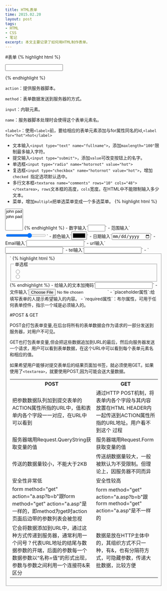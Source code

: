 ```yaml
---
title: HTML表单
time: 2015.02.20 
layout: post
tags:
- HTML
- CSS
- 笔记
excerpt: 本文主要记录了如何用HTML制作表单。
---
```

#表单
{% highlight html %}
<form action="http://dkc.com/contest.php" method="POST">
		<input type=".." name="...">
</form>
{% endhighlight %}

`action`：提供服务器脚本。

`method`：表单数据发送到服务器的方式。

`input`：内联元素。

`name`：服务器脚本处理时会使得这个表单元素名。

`<label>`：使用`<label>`前，要给相应的表单元素添加与for属性同名的id,`<label for="hot">hot</label>`

- 文本输入`<input type="text" name="fullname">`，添加`maxlength="100"`限制最多输入字符。
- 提交输入`<input type="submit">`，添加`value`可改变按钮上的名字。
- 单选框`<input type="radio" name="hotornot" value="hot">`
- 复选框`<input type="checkbox" name="hotornot" value="hot">`，增加`checked `指定选项默认选中。
- 多行文本框`<textarea name="comments" rows="10" cols="48"></textarea>`，`rows`文本框的高度，`cols`宽度。在HTML中不能限制输入多少文本。
- 菜单，增加`multiple`把单选菜单变成一个多选菜单。	
	{% highlight html %}		
<select name="characters" multiple>
     <option value="john">john pad</option>
     <option value="john">john pad</option>
</select>
{% endhighlight %}
- 数字输入`<input type="number" min="0" max="20">`
- 范围输入`<input type="range" min="0" max="20" step="4">`
- 颜色输入`<input type="color">`
- 日期输入`<input type="date">`
- Email输入`<input type="email">`
- url输入`<input type="url">`
- tel输入`<input type="tel">`
- `<fieldset>`
{% highlight html %}
<fieldset>
          <legend>单选框</legend>
          <input type="radio" name="hotornot" value="hot"></br>
          <input type="radio" name="hotornot" value="hot"> </br> 
</fieldset>
{% endhighlight %}
- 给输入的文本加掩码`<input type="password">`
- 文件输入`<input type="file" name="doc">`
- `placeholder属性`:给填写表单的人提示希望输入的内容。
- `required属性`：布尔属性，可用于任何表单控件，指示一个域是必须输入的。


#POST & GET

POST会打包表单变量,在后台将所有的表单数据会作为请求的一部分发送到服务器，对用户不可见。

GET也打包表单变量,但会把这些数据追加到URL的最后，然后向服务器发送一个请求，用户可以看到表单数据，在这个URL中可以看到每个表单元素名和相应的值。

如果希望用户能够对提交表单后的结果页面加书签，就必须使用GET。如果使用了`<textarea>`，就要使用POST,因为可能会送大量数据。

<table>
   <tr>
      <th>POST</th>
	  <th>GET</th>
   </tr>
   <tr>
      <td>把参数数据队列加到提交表单的ACTION属性所指的URL中，值和表单内各个字段一一对应，在URL中可以看到</td>
	  <td>通过HTTP POST机制，将表单内各个字段与其内容放置在HTML HEADER内一起传送到ACTION属性所指的URL地址。用户看不到这个 过程</td>
   </tr>
   <tr>
      <td>服务器端用Request.QueryString获取变量的值</td>
	  <td>服务器端用Request.Form获取变量的值</td>
   </tr>
   <tr>
      <td>传送的数据量较小，不能大于2KB</td>
	  <td>传送胡数据量较大，一般被默认为不受限制。但理论上，因服务器不同而异</td>
   </tr>
   <tr>
      <td>安全性非常低</td>
	  <td>安全性较高</td>
   </tr>
   <tr>
       <td>form method="get" action="a.asp?b=b"跟form method="get" action="a.asp"是一样的，即method为get时action页面后边带的参数列表会被忽视</td>
	  <td>form method="get" action="a.asp?b=b"跟form method="get" action="a.asp"是不一样的</td>
   </tr>
   <tr>
      <td>它会将数据添加到URL中，通过这种方式传递到服务器，通常利用一个问号？代表URL地址的结尾与数据参数的开端，后面的参数每一个数据参数以“名称=值”的形式出现，参数与参数之间利用一个连接符&来区分</td>
	  <td>数据是放在HTTP主体中的，其组织方式不只一种，有&，也有分隔符方式，可隐藏参数，传递大批数据，比较方便</td>
   </tr>   
</table>
